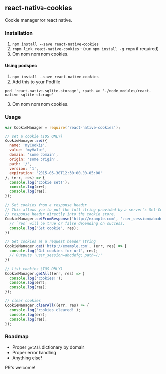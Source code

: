 ## react-native-cookies

Cookie manager for react native.

### Installation

1. `npm install --save react-native-cookies`
2. `rnpm link react-native-cookies` - (run `npm install -g rnpm` if required)
3. Om nom nom nom cookies.

#### Using podspec

1. `npm install --save react-native-cookies`
2. Add this to your Podfile
  ```
  pod 'react-native-sqlite-storage', :path => './node_modules/react-native-sqlite-storage'
  ```
3. Om nom nom nom cookies.

### Usage

```javascript
var CookieManager = require('react-native-cookies');

// set a cookie (IOS ONLY)
CookieManager.set({
  name: 'myCookie',
  value: 'myValue',
  domain: 'some domain',
  origin: 'some origin',
  path: '/',
  version: '1',
  expiration: '2015-05-30T12:30:00.00-05:00'
}, (err, res) => {
  console.log('cookie set!');
  console.log(err);
  console.log(res);
});

// Set cookies from a response header
// This allows you to put the full string provided by a server's Set-Cookie 
// response header directly into the cookie store.
CookieManager.setFromResponse('http://example.com', 'user_session=abcdefg; path=/; expires=Thu, 1 Jan 2030 00:00:00 -0000; secure; HttpOnly', (res) => {
  // `res` will be true or false depending on success.
  console.log("Set cookie", res);
})

// Get cookies as a request header string
CookieManager.get('http://example.com', (err, res) => {
  console.log('Got cookies for url', res);
  // Outputs 'user_session=abcdefg; path=/;'
})

// list cookies (IOS ONLY)
CookieManager.getAll((err, res) => {
  console.log('cookies!');
  console.log(err);
  console.log(res);
});

// clear cookies
CookieManager.clearAll((err, res) => {
  console.log('cookies cleared!');
  console.log(err);
  console.log(res);
});

```

### Roadmap

- Proper `getAll` dictionary by domain
- Proper error handling
- Anything else?

PR's welcome!
